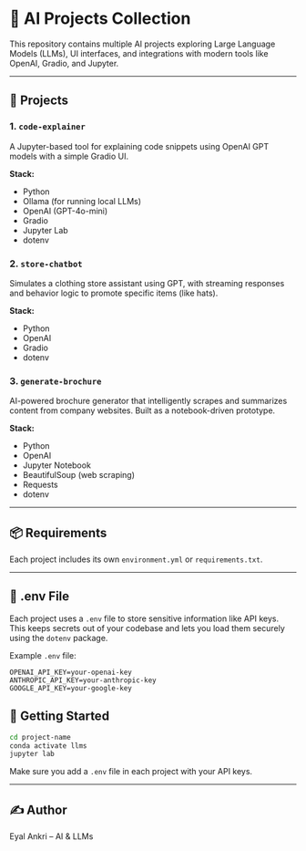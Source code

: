 # 🧠 AI Projects Collection

This repository contains multiple AI projects exploring Large Language Models (LLMs), UI interfaces, and integrations with modern tools like OpenAI, Gradio, and Jupyter.

---

## 📁 Projects

### 1. `code-explainer`

A Jupyter-based tool for explaining code snippets using OpenAI GPT models with a simple Gradio UI.

**Stack:**

- Python
- Ollama (for running local LLMs)
- OpenAI (GPT-4o-mini)
- Gradio
- Jupyter Lab
- dotenv

### 2. `store-chatbot`

Simulates a clothing store assistant using GPT, with streaming responses and behavior logic to promote specific items (like hats).

**Stack:**

- Python
- OpenAI
- Gradio
- dotenv

### 3. `generate-brochure`

AI-powered brochure generator that intelligently scrapes and summarizes content from company websites. Built as a notebook-driven prototype.

**Stack:**

- Python
- OpenAI
- Jupyter Notebook
- BeautifulSoup (web scraping)
- Requests
- dotenv

---



## 📦 Requirements

Each project includes its own `environment.yml` or `requirements.txt`.

---

## 🔐 .env File

Each project uses a `.env` file to store sensitive information like API keys. This keeps secrets out of your codebase and lets you load them securely using the `dotenv` package.

Example `.env` file:

```
OPENAI_API_KEY=your-openai-key
ANTHROPIC_API_KEY=your-anthropic-key
GOOGLE_API_KEY=your-google-key
```

## 🚀 Getting Started

```bash
cd project-name
conda activate llms
jupyter lab
```

Make sure you add a `.env` file in each project with your API keys.

---

## ✍️ Author

Eyal Ankri – AI & LLMs

